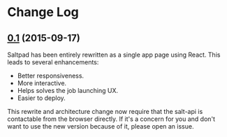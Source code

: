 # Change Log

## [0.1](https://github.com/skywinder/github-changelog-generator/tree/0.1) (2015-09-17)

Saltpad has been entirely rewritten as a single app page using React. This leads to several enhancements:

- Better responsiveness.
- More interactive.
- Helps solves the job launching UX.
- Easier to deploy.

This rewrite and architecture change now require that the salt-api is contactable from the browser directly. If it's a concern for you and don't want to use the new version because of it, please open an issue.
